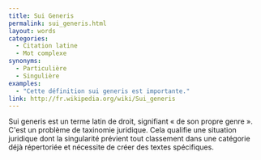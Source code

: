 ```yaml
---
title: Sui Generis
permalink: sui_generis.html
layout: words
categories:
  - Citation latine
  - Mot complexe
synonyms:
  - Particulière
  - Singulière
examples:
  - "Cette définition sui generis est importante."
link: http://fr.wikipedia.org/wiki/Sui_generis
---
```


Sui generis est un terme latin de droit, signifiant « de son propre genre ». C'est un problème de taxinomie juridique. Cela qualifie une situation juridique dont la singularité prévient tout classement dans une catégorie déjà répertoriée et nécessite de créer des textes spécifiques.

